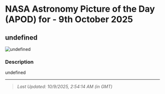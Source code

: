 
# NASA Astronomy Picture of the Day (APOD) for - 9th October 2025
## undefined

![undefined](undefined)

### Description
undefined

---
> _Last Updated: 10/9/2025, 2:54:14 AM (in GMT)_

